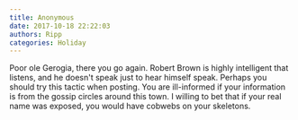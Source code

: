 ```yaml
---
title: Anonymous
date: 2017-10-18 22:22:03
authors: Ripp
categories: Holiday
---
```


 Poor ole Gerogia, there you go again. Robert Brown is highly intelligent that listens, and he doesn't speak just to hear himself speak. Perhaps you should try this tactic when posting. You are ill-informed if your information is from the gossip circles around this town. I willing to bet that if your real name was exposed, you would have cobwebs on your skeletons.